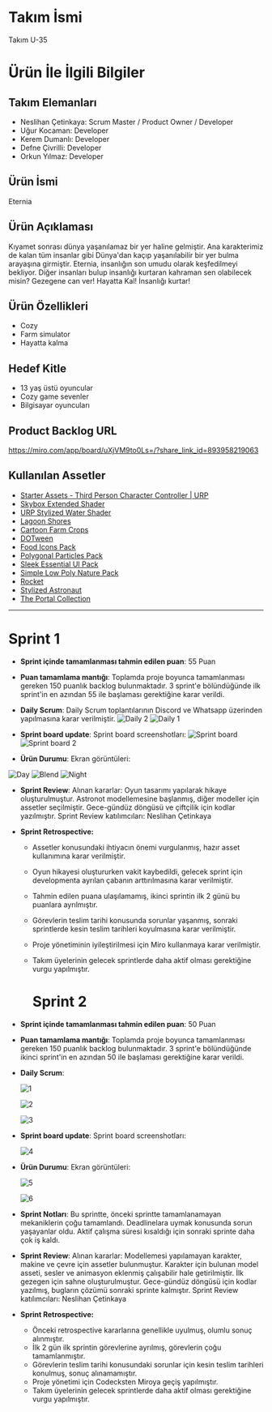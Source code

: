 # **Takım İsmi**
Takım U-35

# Ürün İle İlgili Bilgiler

## Takım Elemanları
- Neslihan Çetinkaya: Scrum Master / Product Owner / Developer
- Uğur Kocaman: Developer
- Kerem Dumanlı: Developer
- Defne Çivrilli: Developer
- Orkun Yılmaz: Developer

## Ürün İsmi

Eternia

## Ürün Açıklaması

Kıyamet sonrası dünya yaşanılamaz bir yer haline gelmiştir. Ana karakterimiz de kalan tüm insanlar gibi Dünya'dan kaçıp yaşanılabilir bir yer bulma arayaşına girmiştir. Eternia, insanlığın son umudu olarak keşfedilmeyi bekliyor. Diğer insanları bulup insanlığı kurtaran kahraman sen olabilecek misin? Gezegene can ver! Hayatta Kal! İnsanlığı kurtar!

## Ürün Özellikleri

- Cozy
- Farm simulator
- Hayatta kalma

## Hedef Kitle

- 13 yaş üstü oyuncular
- Cozy game sevenler
- Bilgisayar oyuncuları

## Product Backlog URL

https://miro.com/app/board/uXjVM9to0Ls=/?share_link_id=893958219063


## Kullanılan Assetler

- [Starter Assets - Third Person Character Controller | URP](https://assetstore.unity.com/packages/essentials/starter-assets-third-person-character-controller-urp-196526)
- [Skybox Extended Shader](https://assetstore.unity.com/packages/vfx/shaders/free-skybox-extended-shader-107400)
- [URP Stylized Water Shader](https://assetstore.unity.com/packages/vfx/shaders/urp-stylized-water-shader-proto-series-187485)
- [Lagoon Shores](https://assetstore.unity.com/packages/audio/music/orchestral/lagoon-shores-176754)
- [Cartoon Farm Crops](https://assetstore.unity.com/packages/3d/vegetation/plants/cartoon-farm-crops-79777)
- [DOTween](https://assetstore.unity.com/packages/tools/animation/dotween-hotween-v2-27676)
- [Food Icons Pack](https://assetstore.unity.com/packages/2d/gui/icons/food-icons-pack-70018)
- [Polygonal Particles Pack](https://assetstore.unity.com/packages/vfx/particles/polygonal-s-low-poly-particle-pack-118355)
- [Sleek Essential UI Pack](https://assetstore.unity.com/packages/2d/gui/icons/sleek-essential-ui-pack-170650)
- [Simple Low Poly Nature Pack](https://assetstore.unity.com/packages/3d/environments/landscapes/simple-low-poly-nature-pack-157552)
- [Rocket](https://www.cgtrader.com/free-3d-models/aircraft/other/low-poly-rocket-with-launch-pad)
- [Stylized Astronaut](https://assetstore.unity.com/packages/3d/characters/humanoids/sci-fi/stylized-astronaut-114298)
- [The Portal Collection](https://assetstore.unity.com/packages/3d/environments/fantasy/the-portal-collection-205438)


---

# Sprint 1

- **Sprint içinde tamamlanması tahmin edilen puan**: 55 Puan


- **Puan tamamlama mantığı**: Toplamda proje boyunca tamamlanması gereken 150 puanlık backlog bulunmaktadır. 3 sprint'e bölündüğünde ilk sprint'in en azından 55 ile başlaması gerektiğine karar verildi.


- **Daily Scrum**: Daily Scrum toplantılarının Discord ve Whatsapp üzerinden yapılmasına karar verilmiştir.
  ![Daily 2](https://github.com/neslihancetinkaya/U35/assets/36277482/1391390e-9739-4740-8dfa-6b969754b72f)
  ![Daily 1](https://github.com/neslihancetinkaya/U35/assets/36277482/00302c35-a2c3-45cf-b4b2-bc62d85c15b7)



- **Sprint board update**: Sprint board screenshotları:
![Sprint board](https://github.com/neslihancetinkaya/U35/assets/36277482/30b6a83d-8c48-48ff-822e-7e9848e8451a)
![Sprint board 2](https://github.com/neslihancetinkaya/U35/assets/36277482/dd0c4890-1f30-4f6a-9d25-1aa96d3c26be)


  
- **Ürün Durumu**: Ekran görüntüleri:
  
![Day](https://github.com/neslihancetinkaya/U35/assets/36277482/0863afcd-8567-4bf1-abd9-08d4b0cb5957)
![Blend](https://github.com/neslihancetinkaya/U35/assets/36277482/58a37de0-0ec5-481a-aac7-0ded47e107fa)
![Night](https://github.com/neslihancetinkaya/U35/assets/36277482/847bd38d-3f02-4462-84f4-be1aac2cc9ba)


- **Sprint Review**: 
Alınan kararlar: Oyun tasarımı yapılarak hikaye oluşturulmuştur. Astronot modellemesine başlanmış, diğer modeller için assetler seçilmiştir. Gece-gündüz döngüsü ve çiftçilik için kodlar yazılmıştır. Sprint Review katılımcıları: Neslihan Çetinkaya

- **Sprint Retrospective:**
  - Assetler konusundaki ihtiyacın önemi vurgulanmış, hazır asset kullanımına karar verilmiştir.
  - Oyun hikayesi oluştururken vakit kaybedildi, gelecek sprint için developmenta ayrılan çabanın arttırılmasına karar verilmiştir.
  - Tahmin edilen puana ulaşılamamış, ikinci sprintin ilk 2 günü bu puanlara ayrılmıştır.
  - Görevlerin teslim tarihi konusunda sorunlar yaşanmış, sonraki sprintlerde kesin teslim tarihleri koyulmasına karar verilmiştir.
  - Proje yönetiminin iyileştirilmesi için Miro kullanmaya karar verilmiştir.
  - Takım üyelerinin gelecek sprintlerde daha aktif olması gerektiğine vurgu yapılmıştır.
 
    # Sprint 2

- **Sprint içinde tamamlanması tahmin edilen puan**: 50 Puan
- **Puan tamamlama mantığı**: Toplamda proje boyunca tamamlanması gereken 150 puanlık backlog bulunmaktadır. 3 sprint'e bölündüğünde ikinci sprint'in en azından 50 ile başlaması gerektiğine karar verildi.
- **Daily Scrum**:
    
    ![1](https://user-images.githubusercontent.com/36277482/250406510-7d332f4f-127d-465a-9a6a-09cbf0a3271b.png)
    
    ![2](https://user-images.githubusercontent.com/36277482/250406334-8d59aac5-7cef-4d6b-8d47-6c3b3081db45.png)
    
    ![3](https://user-images.githubusercontent.com/36277482/250406399-91383b12-1559-41c5-afbe-d8dbe73ec73b.png)
    
- **Sprint board update**: Sprint board screenshotları:
    
    ![4](https://user-images.githubusercontent.com/36277482/250406103-2a99100a-c34b-4542-ac95-57705e043b57.png)
    
- **Ürün Durumu**: Ekran görüntüleri:
    
    ![5](https://user-images.githubusercontent.com/36277482/250406296-41a2af0b-6468-4c45-ac1d-27f6947e2b68.png)
    
    ![6](https://user-images.githubusercontent.com/36277482/250406567-1e5602c4-8a98-4349-8106-181a6fc0a18d.png)
    
- **Sprint Notları**: Bu sprintte, önceki sprintte tamamlanamayan mekaniklerin çoğu tamamlandı. Deadlinelara uymak konusunda sorun yaşayanlar oldu. Aktif çalışma süresi kısaldığı için sonraki sprinte daha çok iş kaldı.
- **Sprint Review**: Alınan kararlar: Modellemesi yapılamayan karakter, makine ve çevre için assetler bulunmuştur. Karakter için bulunan model asseti, sesler ve animasyon eklenmiş çalışabilir hale getirilmiştir. İlk gezegen için sahne oluşturulmuştur. Gece-gündüz döngüsü için kodlar yazılmış, bugların çözümü sonraki sprinte kalmıştır. Sprint Review katılımcıları: Neslihan Çetinkaya
- **Sprint Retrospective:**
    - Önceki retrospective kararlarına genellikle uyulmuş, olumlu sonuç alınmıştır.
    - İlk 2 gün ilk sprintin görevlerine ayrılmış, görevlerin çoğu tamamlanmıştır.
    - Görevlerin teslim tarihi konusundaki sorunlar için kesin teslim tarihleri konulmuş, sonuç alınamamıştır.
    - Proje yönetimi için Codecksten Miroya geçiş yapılmıştır.
    - Takım üyelerinin gelecek sprintlerde daha aktif olması gerektiğine vurgu yapılmıştır.
